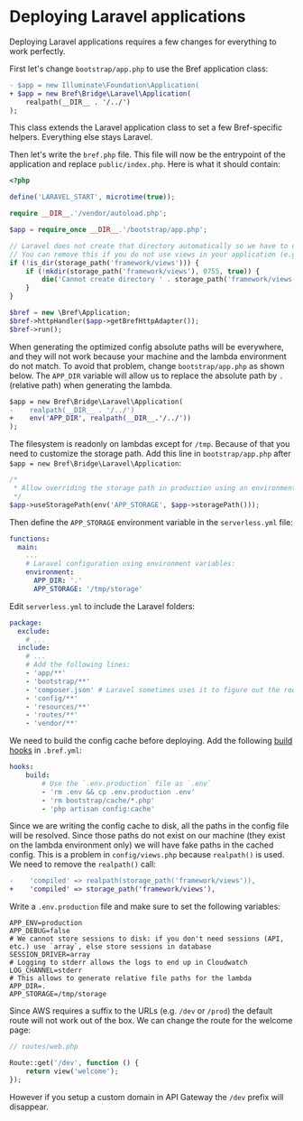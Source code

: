 # Deploying Laravel applications

Deploying Laravel applications requires a few changes for everything to work perfectly.

First let's change `bootstrap/app.php` to use the Bref application class:

```diff
- $app = new Illuminate\Foundation\Application(
+ $app = new Bref\Bridge\Laravel\Application(
    realpath(__DIR__ . '/../')
);
```

This class extends the Laravel application class to set a few Bref-specific helpers. Everything else stays Laravel.

Then let's write the `bref.php` file. This file will now be the entrypoint of the application and replace `public/index.php`. Here is what it should contain:

```php
<?php

define('LARAVEL_START', microtime(true));

require __DIR__.'/vendor/autoload.php';

$app = require_once __DIR__.'/bootstrap/app.php';

// Laravel does not create that directory automatically so we have to create it
// You can remove this if you do not use views in your application (e.g. for an API)
if (!is_dir(storage_path('framework/views'))) {
    if (!mkdir(storage_path('framework/views'), 0755, true)) {
        die('Cannot create directory ' . storage_path('framework/views'));
    }
}

$bref = new \Bref\Application;
$bref->httpHandler($app->getBrefHttpAdapter());
$bref->run();
```

When generating the optimized config absolute paths will be everywhere, and they will not work because your machine and the lambda environment do not match. To avoid that problem, change `bootstrap/app.php` as shown below. The `APP_DIR` variable will allow us to replace the absolute path by `.` (relative path) when generating the lambda.

```diff
$app = new Bref\Bridge\Laravel\Application(
-    realpath(__DIR__ . '/../')
+    env('APP_DIR', realpath(__DIR__.'/../'))
);
```

The filesystem is readonly on lambdas except for `/tmp`. Because of that you need to customize the storage path. Add this line in `bootstrap/app.php` after `$app = new Bref\Bridge\Laravel\Application`:

```php
/*
 * Allow overriding the storage path in production using an environment variable.
 */
$app->useStoragePath(env('APP_STORAGE', $app->storagePath()));
```

Then define the `APP_STORAGE` environment variable in the `serverless.yml` file:

```yaml
functions:
  main:
    ...
    # Laravel configuration using environment variables:
    environment:
      APP_DIR: '.'
      APP_STORAGE: '/tmp/storage'
```

Edit `serverless.yml` to include the Laravel folders:

```yaml
package:
  exclude:
    # ...
  include:
    # ...
    # Add the following lines:
    - 'app/**'
    - 'bootstrap/**'
    - 'composer.json' # Laravel sometimes uses it to figure out the root directory
    - 'config/**'
    - 'resources/**'
    - 'routes/**'
    - 'vendor/**'
```

We need to build the config cache before deploying. Add the following [build hooks](#build-hooks) in `.bref.yml`:

```yaml
hooks:
    build:
        # Use the `.env.production` file as `.env`
        - 'rm .env && cp .env.production .env'
        - 'rm bootstrap/cache/*.php'
        - 'php artisan config:cache'
```

Since we are writing the config cache to disk, all the paths in the config file will be resolved. Since those paths do not exist on our machine (they exist on the lambda environment only) we will have fake paths in the cached config. This is a problem in `config/views.php` because `realpath()` is used. We need to remove the `realpath()` call:

```diff
-    'compiled' => realpath(storage_path('framework/views')),
+    'compiled' => storage_path('framework/views'),
```

Write a `.env.production` file and make sure to set the following variables:

```dotenv
APP_ENV=production
APP_DEBUG=false
# We cannot store sessions to disk: if you don't need sessions (API, etc.) use `array`, else store sessions in database
SESSION_DRIVER=array
# Logging to stderr allows the logs to end up in Cloudwatch
LOG_CHANNEL=stderr
# This allows to generate relative file paths for the lambda
APP_DIR=.
APP_STORAGE=/tmp/storage
```

Since AWS requires a suffix to the URLs (e.g. `/dev` or `/prod`) the default route will not work out of the box. We can change the route for the welcome page:

```php
// routes/web.php

Route::get('/dev', function () {
    return view('welcome');
});
```

However if you setup a custom domain in API Gateway the `/dev` prefix will disappear.
